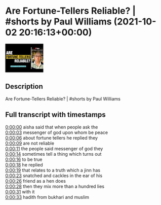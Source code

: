 # Are Fortune-Tellers Reliable? | #shorts by Paul Williams (2021-10-02 20:16:13+00:00)

![alt Are Fortune-Tellers Reliable? | #shorts by Paul Williams](BbG0lLxRxlo.jpg "Are Fortune-Tellers Reliable? | #shorts by Paul Williams")

## Description

Are Fortune-Tellers Reliable? | #shorts by Paul Williams



## Full transcript with timestamps

[0:00:00](https://youtu.be/BbG0lLxRxlo?t=0) aisha said that when people ask the  
[0:00:03](https://youtu.be/BbG0lLxRxlo?t=3) messenger of god upon whom be peace  
[0:00:06](https://youtu.be/BbG0lLxRxlo?t=6) about fortune tellers he replied they  
[0:00:09](https://youtu.be/BbG0lLxRxlo?t=9) are not reliable  
[0:00:11](https://youtu.be/BbG0lLxRxlo?t=11) the people said messenger of god they  
[0:00:14](https://youtu.be/BbG0lLxRxlo?t=14) sometimes tell a thing which turns out  
[0:00:16](https://youtu.be/BbG0lLxRxlo?t=16) to be true  
[0:00:18](https://youtu.be/BbG0lLxRxlo?t=18) he replied  
[0:00:19](https://youtu.be/BbG0lLxRxlo?t=19) that relates to a truth which a jinn has  
[0:00:23](https://youtu.be/BbG0lLxRxlo?t=23) snatched and cackles in the ear of his  
[0:00:26](https://youtu.be/BbG0lLxRxlo?t=26) friend as a hen does  
[0:00:28](https://youtu.be/BbG0lLxRxlo?t=28) then they mix more than a hundred lies  
[0:00:31](https://youtu.be/BbG0lLxRxlo?t=31) with it  
[0:00:33](https://youtu.be/BbG0lLxRxlo?t=33) hadith from bukhari and muslim  
